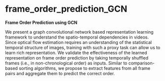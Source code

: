 # frame_order_prediction_GCN
**Frame Order Prediction using GCN**

We present a graph convolutional network based representation learning framework to understand the spatio-temporal dependencies in videos. Since optical flow estimation requires an understanding of the statistical
temporal structure of images, training with such a proxy task can allow us to learn rich representation. We validate the effectiveness of the learned representation on frame order
prediction by taking temporally shuffled frames (i.e., in non-chronological order) as inputs. Similar to comparison-based sorting algorithms, we propose to extract features from all
frame pairs and aggregate them to predict the correct order.
